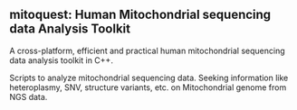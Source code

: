 ## mitoquest: Human Mitochondrial sequencing data Analysis Toolkit

A cross-platform, efficient and practical human mitochondrial sequencing data analysis toolkit in C++.

Scripts to analyze mitochondrial sequencing data. Seeking information like heteroplasmy, SNV, structure variants, etc. on Mitochondrial genome from NGS data.


